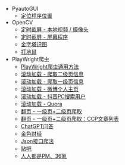 * PyautoGUI
  * [定位程序位置](Code/Recognize_pic_by_change_size.md)
* OpenCV
  * [定时截屏 - 本地视频 / 摄像头](Code/ScreenShot_Camera_Video.md)
  * [定时截屏 - 屏幕程序](Code/ScreenShot_DesktopApp.md)
  * [金字塔识图](Code/Recognize_pic_by_change_size.md)
  * [打地鼠](Code/Hit_Moles.md)
* PlayWright爬虫
  * [PlayWright爬虫通用方法](Code/Play_Wright_modules.md)
  * [滚动加载 - 爬取二级页信息](Code/Scroll_SonPage.md)
  * [滚动加载 - 爬取一级页信息](Code/Scroll_TopPage.md)
  * [滚动加载 - 微博个人主页](Code/WeiBo.md)
  * [滚动加载 - 抖音PC搜索用户](Code/DouYin.md)
  * [滚动加载 - Quora](Code/Quora.md)
  * [翻页 - 一级页+二级页爬取](Code/Turn_TopSonPage.md)
  * [翻页 - 一级页+二级页爬取：CCP文章列表](Code/CCP.md)
  * [ChatGPT问答](Code/ChatGPT.md)
  * [金色财经](Code/Jinse.md)
  * [Json接口爬法](Code/JsonCrawler.md)
  * [贴吧](Code/TieBa.md)
  * [人人都是PM、36氪](Code/WSPM.md)

